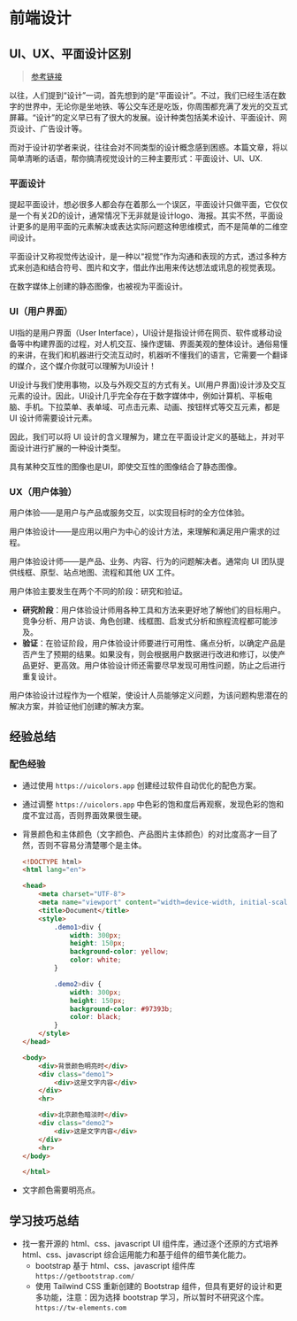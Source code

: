 # 前端设计



## UI、UX、平面设计区别

>[参考链接](https://pixso.cn/designskills/ux-vs-ui-vs-graphic-design/)

以往，人们提到“设计”一词，首先想到的是“平面设计”。不过，我们已经生活在数字的世界中，无论你是坐地铁、等公交车还是吃饭，你周围都充满了发光的交互式屏幕。“设计”的定义早已有了很大的发展。设计种类包括美术设计、平面设计、网页设计、广告设计等。

而对于设计初学者来说，往往会对不同类型的设计概念感到困惑。本篇文章，将以简单清晰的话语，帮你搞清视觉设计的三种主要形式：平面设计、UI、UX.

### 平面设计

提起平面设计，想必很多人都会存在着那么一个误区，平面设计只做平面，它仅仅是一个有关2D的设计，通常情况下无非就是设计logo、海报。其实不然，平面设计更多的是用平面的元素解决或表达实际问题这种思维模式，而不是简单的二维空间设计。

平面设计又称视觉传达设计，是一种以“视觉”作为沟通和表现的方式，透过多种方式来创造和结合符号、图片和文字，借此作出用来传达想法或讯息的视觉表现。

在数字媒体上创建的静态图像，也被视为平面设计。

### UI（用户界面）

UI指的是用户界面（User  Interface），UI设计是指设计师在网页、软件或移动设备等中构建界面的过程，对人机交互、操作逻辑、界面美观的整体设计。通俗易懂的来讲，在我们和机器进行交流互动时，机器听不懂我们的语言，它需要一个翻译的媒介，这个媒介你就可以理解为UI设计！

UI设计与我们使用事物，以及与外观交互的方式有关。UI(用户界面)设计涉及交互元素的设计。因此，UI设计几乎完全存在于数字媒体中，例如计算机、平板电脑、手机。下拉菜单、表单域、可点击元素、动画、按钮样式等交互元素，都是UI 设计师需要设计元素。

因此，我们可以将 UI 设计的含义理解为，建立在平面设计定义的基础上，并对平面设计进行扩展的一种设计类型。

具有某种交互性的图像也是UI，即使交互性的图像结合了静态图像。

### UX（用户体验）

用户体验——是用户与产品或服务交互，以实现目标时的全方位体验。

用户体验设计——是应用以用户为中心的设计方法，来理解和满足用户需求的过程。

用户体验设计师——是产品、业务、内容、行为的问题解决者。通常向 UI 团队提供线框、原型、站点地图、流程和其他 UX 工件。

用户体验主要发生在两个不同的阶段：研究和验证。

- **研究阶段**：用户体验设计师用各种工具和方法来更好地了解他们的目标用户。竞争分析、用户访谈、角色创建、线框图、启发式分析和旅程流程都可能涉及。
- **验证**：在验证阶段，用户体验设计师要进行可用性、痛点分析，以确定产品是否产生了预期的结果。如果没有，则会根据用户数据进行改进和修订，以使产品更好、更高效。用户体验设计师还需要尽早发现可用性问题，防止之后进行重复设计。

用户体验设计过程作为一个框架，使设计人员能够定义问题，为该问题构思潜在的解决方案，并验证他们创建的解决方案。



## 经验总结

### 配色经验

- 通过使用 `https://uicolors.app` 创建经过软件自动优化的配色方案。

- 通过调整 `https://uicolors.app` 中色彩的饱和度后再观察，发现色彩的饱和度不宜过高，否则界面效果很生硬。

- 背景颜色和主体颜色（文字颜色、产品图片主体颜色）的对比度高才一目了然，否则不容易分清楚哪个是主体。

  ```html
  <!DOCTYPE html>
  <html lang="en">
  
  <head>
      <meta charset="UTF-8">
      <meta name="viewport" content="width=device-width, initial-scale=1.0">
      <title>Document</title>
      <style>
          .demo1>div {
              width: 300px;
              height: 150px;
              background-color: yellow;
              color: white;
          }
  
          .demo2>div {
              width: 300px;
              height: 150px;
              background-color: #97393b;
              color: black;
          }
      </style>
  </head>
  
  <body>
      <div>背景颜色明亮时</div>
      <div class="demo1">
          <div>这是文字内容</div>
      </div>
      <hr>
  
      <div>北京颜色暗淡时</div>
      <div class="demo2">
          <div>这是文字内容</div>
      </div>
      <hr>
  </body>
  
  </html>
  ```

- 文字颜色需要明亮点。



## 学习技巧总结

- 找一套开源的 html、css、javascript UI 组件库，通过逐个还原的方式培养 html、css、javascript 综合运用能力和基于组件的细节美化能力。
  - bootstrap 基于 html、css、javascript 组件库 `https://getbootstrap.com/`
  - 使用 Tailwind CSS 重新创建的 Bootstrap 组件，但具有更好的设计和更多功能，注意：因为选择 bootstrap 学习，所以暂时不研究这个库。`https://tw-elements.com`
